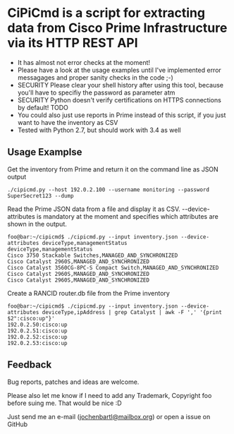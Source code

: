 # CiPiCmd is a script for extracting data from Cisco Prime Infrastructure via its HTTP REST API

* It has almost not error checks at the moment!
* Please have a look at the usage examples until I've implemented error messagages and proper sanity checks in the code ;-)
* SECURITY Please clear your shell history after using this tool, because you'll have to specifiy the password as parameter atm
* SECURITY Python doesn't verify certifications on HTTPS connections by default! TODO
* You could also just use reports in Prime instead of this script, if you just want to have the inventory as CSV
* Tested with Python 2.7, but should work with 3.4 as well


## Usage Examplse

Get the inventory from Prime and return it on the command line as JSON output

	./cipicmd.py --host 192.0.2.100 --username monitoring --password SuperSecret123 --dump
	

Read the Prime JSON data from a file and display it as CSV. --device-attributes is mandatory at the moment and specifies which attributes are shown in the output.

	foo@bar:~/cipicmd$ ./cipicmd.py --input inventory.json --device-attributes deviceType,managementStatus
	deviceType,managementStatus
	Cisco 3750 Stackable Switches,MANAGED_AND_SYNCHRONIZED
	Cisco Catalyst 2960S,MANAGED_AND_SYNCHRONIZED
	Cisco Catalyst 3560CG-8PC-S Compact Switch,MANAGED_AND_SYNCHRONIZED
	Cisco Catalyst 2960S,MANAGED_AND_SYNCHRONIZED
	Cisco Catalyst 2960S,MANAGED_AND_SYNCHRONIZED


Create a RANCID router.db file from the Prime inventory

	foo@bar:~/cipicmd$ ./cipicmd.py --input inventory.json --device-attributes deviceType,ipAddress | grep Catalyst | awk -F ',' '{print $2":cisco:up"}'
	192.0.2.50:cisco:up
	192.0.2.51:cisco:up
	192.0.2.52:cisco:up
	192.0.2.53:cisco:up


## Feedback

Bug reports, patches and ideas are welcome.

Please also let me know if I need to add any Trademark, Copyright foo before suing me. That would be nice :D

Just send me an e-mail (jochenbartl@mailbox.org) or open a issue on GitHub
